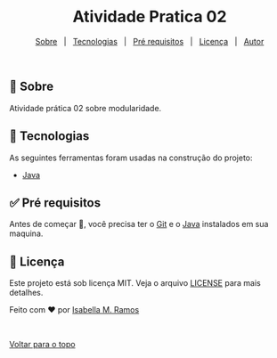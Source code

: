 <div align="center" id="top"> 

  &#xa0;

  <!-- <a href="https://atividadepratica02.netlify.com">Demo</a> -->
</div>

<h1 align="center">Atividade Pratica 02</h1>

<p align="center">
  <!--img alt="Principal linguagem do projeto" src="https://img.shields.io/github/languages/top/isabellazramos/atividadepratica02?color=56BEB8">

  <!--img alt="Quantidade de linguagens utilizadas" src="https://img.shields.io/github/languages/count/isabellazramos/atividadepratica02?color=56BEB8">

  <!--img alt="Tamanho do repositório" src="https://img.shields.io/github/repo-size/isabellazramos/atividadepratica02?color=56BEB8">

  <!--img alt="Licença" src="https://img.shields.io/github/license/isabellazramos/atividadepratica02?color=56BEB8">

  <!-- <img alt="Github issues" src="https://img.shields.io/github/issues/isabellazramos/atividadepratica02?color=56BEB8" /> -->

  <!-- <img alt="Github forks" src="https://img.shields.io/github/forks/isabellazramos/atividadepratica02?color=56BEB8" /> -->

  <!-- <img alt="Github stars" src="https://img.shields.io/github/stars/isabellazramos/atividadepratica02?color=56BEB8" /> -->
</p>

<!-- Status -->

<!-- <h4 align="center"> 
	🚧  AtividadePratica02 🚀 Em construção...  🚧
</h4> 

<hr> -->

<p align="center">
  <a href="#dart-sobre">Sobre</a> &#xa0; | &#xa0; 
  <a href="#rocket-tecnologias">Tecnologias</a> &#xa0; | &#xa0;
  <a href="#white_check_mark-pré-requesitos">Pré requisitos</a> &#xa0; | &#xa0;
  <a href="#memo-licença">Licença</a> &#xa0; | &#xa0;
  <a href="https://github.com/isabellazramos" target="_blank">Autor</a>
</p>

<br>

## :dart: Sobre ##

Atividade prática 02 sobre modularidade.

## :rocket: Tecnologias ##

As seguintes ferramentas foram usadas na construção do projeto:

- [Java](https://www.java.com/pt-BR/)

## :white_check_mark: Pré requisitos ##

Antes de começar :checkered_flag:, você precisa ter o [Git](https://git-scm.com) e o [Java](https://www.java.com/pt-BR/) instalados em sua maquina.

## :memo: Licença ##

Este projeto está sob licença MIT. Veja o arquivo [LICENSE](LICENSE.md) para mais detalhes.


Feito com :heart: por <a href="https://github.com/isabellazramos" target="_blank">Isabella M. Ramos</a>

&#xa0;

<a href="#top">Voltar para o topo</a>
